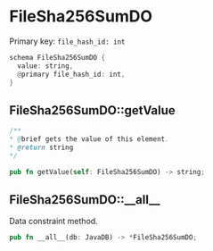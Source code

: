 # FileSha256SumDO

Primary key: `file_hash_id: int`

```rust
schema FileSha256SumDO {
  value: string,
  @primary file_hash_id: int,
}
```
## FileSha256SumDO::getValue

```java
/**
* @brief gets the value of this element.
* @return string
*/
```
```rust
pub fn getValue(self: FileSha256SumDO) -> string;
```
## FileSha256SumDO::\_\_all\_\_

Data constraint method.

```rust
pub fn __all__(db: JavaDB) -> *FileSha256SumDO;
```

